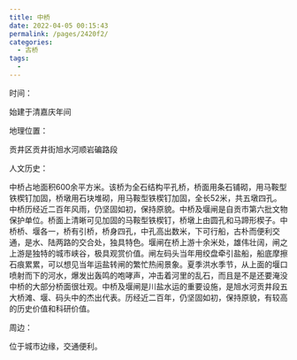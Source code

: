 ```yaml
---
title: 中桥
date: 2022-04-05 00:15:43
permalink: /pages/2420f2/
categories:
  - 古桥
tags:
  - 
---
```

时间：

始建于清嘉庆年间

地理位置：

贡井区贡井街旭水河顺岩碥路段

人文历史：

中桥占地面积600余平方米。该桥为全石结构平孔桥，桥面用条石铺砌，用马鞍型铁楔钉加固，桥墩用石块堆砌，用马鞍型铁楔钉加固，全长52米，共五墩四孔。中桥历经近二百年风雨，仍坚固如初，保持原貌。中桥及堰闸是自贡市第六批文物保护单位。桥面上清晰可见加固的马鞍型铁楔钉，桥墩上由圆孔和马蹄形楔子。中桥桥、堰各一，桥有引桥，桥身四孔，中孔高出数米，下可行船，古朴而便利交通，是水、陆两路的交合处，独具特色。堰闸在桥上游十余米处，雄伟壮阔，闸之上游是独特的城市峡谷，极具观赏价值。闸左码头当年用绞盘牵引盐船，船底摩擦石痕累累，可以想见当年运盐转闸的繁忙热闹景象。夏季洪水季节，从上面的堰口喷射而下的河水，爆发出轰鸣的咆哮声，冲击着河里的乱石，而且是不是还要淹没中桥的大部分桥面很壮观。中桥及堰闸是川盐水运的重要设施，是旭水河贡井段五大桥滩、堰、码头中的杰出代表。历经近二百年，仍坚固如初，保持原貌，有较高的历史价值和科研价值。

周边：

位于城市边缘，交通便利。
